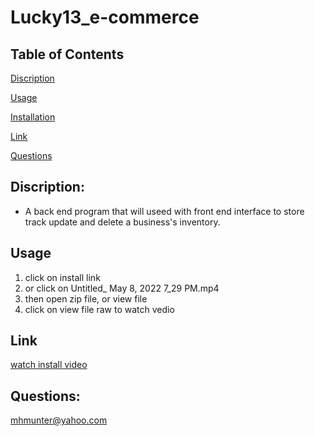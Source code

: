 # **Lucky13_e-commerce**

## Table of Contents
[Discription](#Discription)

[Usage](#usage)

[Installation](#installation)

[Link](#Link)

[Questions](#Questions)



## Discription: 
- A back end program that will useed with front end interface to store track update and delete a business's inventory. 

## **Usage** 
<ol>
 <li> click on install link</li>
<li> or click on Untitled_ May 8, 2022 7_29 PM.mp4</li>
<li>then open zip file, or view file</li>
<li> click on view file raw to watch vedio</li>

 </ol>
 
 ## **Link**
[watch install video](chrome-extension://mmeijimgabbpbgpdklnllpncmdofkcpn/app.html#/files/6607a5cc-7aec-43f5-y240-85a90c2aaab6)

## **Questions:**
mhmunter@yahoo.com


